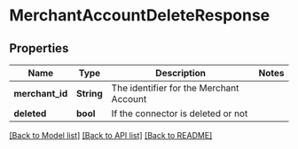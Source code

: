 # MerchantAccountDeleteResponse

## Properties

Name | Type | Description | Notes
------------ | ------------- | ------------- | -------------
**merchant_id** | **String** | The identifier for the Merchant Account | 
**deleted** | **bool** | If the connector is deleted or not | 

[[Back to Model list]](../README.md#documentation-for-models) [[Back to API list]](../README.md#documentation-for-api-endpoints) [[Back to README]](../README.md)


